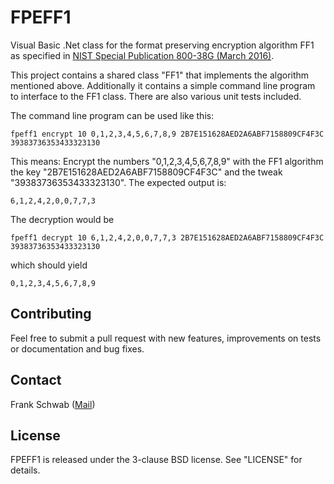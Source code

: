 # FPEFF1
Visual Basic .Net class for the format preserving encryption algorithm FF1 as specified in [NIST Special Publication 800-38G (March 2016)](http://nvlpubs.nist.gov/nistpubs/SpecialPublications/NIST.SP.800-38G.pdf "NIST SP 800-38G").

This project contains a shared class "FF1" that implements the algorithm mentioned above. Additionally it contains a simple command line program to interface to the FF1 class. There are also various unit tests included.

The command line program can be used like this:

    fpeff1 encrypt 10 0,1,2,3,4,5,6,7,8,9 2B7E151628AED2A6ABF7158809CF4F3C 39383736353433323130    

This means: Encrypt the numbers "0,1,2,3,4,5,6,7,8,9" with the FF1 algorithm the key "2B7E151628AED2A6ABF7158809CF4F3C" and the tweak "39383736353433323130". The expected output is:

    6,1,2,4,2,0,0,7,7,3

The decryption would be

    fpeff1 decrypt 10 6,1,2,4,2,0,0,7,7,3 2B7E151628AED2A6ABF7158809CF4F3C 39383736353433323130
    
which should yield

    0,1,2,3,4,5,6,7,8,9
    
## Contributing
Feel free to submit a pull request with new features, improvements on tests or documentation and bug fixes.

## Contact
Frank Schwab ([Mail](mailto:frank.schwab@deutschebahn.com "Mail"))

## License
FPEFF1 is released under the 3-clause BSD license. See "LICENSE" for details.

